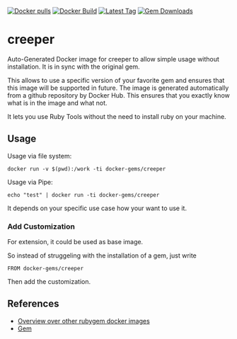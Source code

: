 [![Docker pulls](https://img.shields.io/docker/pulls/rubygem/creeper.svg)](https://hub.docker.com/r/rubygem/creeper/)
[![Docker Build](https://img.shields.io/docker/automated/rubygem/creeper.svg)](https://hub.docker.com/r/rubygem/creeper/)
[![Latest Tag](https://img.shields.io/github/tag/docker-rubygem/creeper.svg)](https://hub.docker.com/r/rubygem/creeper/)
[![Gem Downloads](https://img.shields.io/gem/dt/creeper.svg)](https://rubygems.org/gems/creeper/)
# creeper

Auto-Generated Docker image for creeper to allow simple usage without installation.
It is in sync with the original gem.

This allows to use a specific version of your favorite gem and ensures that this image will be supported in future.
The image is generated automatically from a github repository by Docker Hub.
This ensures that you exactly know what is in the image and what not.

It lets you use Ruby Tools without the need to install ruby on your machine.

## Usage

Usage via file system:

`docker run -v $(pwd):/work -ti docker-gems/creeper`

Usage via Pipe:

`echo "test" | docker run -ti docker-gems/creeper`

It depends on your specific use case how your want to use it.

### Add Customization

For extension, it could be used as base image.

So instead of struggeling with the installation of a gem, just write

`FROM docker-gems/creeper`

Then add the customization.

## References

 - [Overview over other rubygem docker images](https://github.com/thinkbot/docker-rubygem)
 - [Gem](https://rubygems.org/gems/creeper/)
